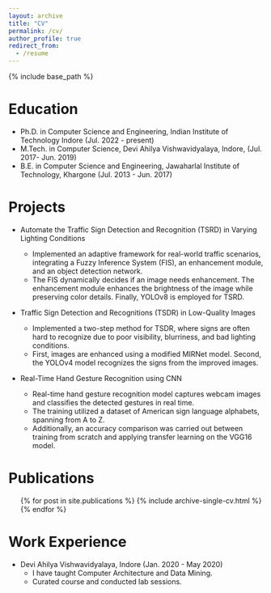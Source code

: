 ```yaml
---
layout: archive
title: "CV"
permalink: /cv/
author_profile: true
redirect_from:
  - /resume
---
```


{% include base_path %}

<!-- <embed src="../files/CV_Priyanka.pdf" type="application/pdf" /> -->

Education
=========
* Ph.D. in Computer Science and Engineering, Indian Institute of Technology Indore (Jul. 2022 - present)
* M.Tech. in Computer Science, Devi Ahilya Vishwavidyalaya, Indore, (Jul. 2017- Jun. 2019)
* B.E. in Computer Science and Engineering, Jawaharlal Institute of Technology, Khargone (Jul. 2013 - Jun. 2017)


Projects
=========
* Automate the Traffic Sign Detection and Recognition (TSRD) in Varying Lighting Conditions
  * Implemented an adaptive framework for real-world traffic scenarios, integrating a Fuzzy Inference System (FIS), an enhancement module, and an object detection network.
  * The FIS dynamically decides if an image needs enhancement. The enhancement module enhances the brightness of the image while preserving color details. Finally, YOLOv8 is employed for TSRD.

* Traffic Sign Detection and Recognitions (TSDR) in Low-Quality Images
  * Implemented a two-step method for TSDR, where signs are often hard to recognize due to poor visibility, blurriness, and bad lighting conditions.
  * First, images are enhanced using a modified MIRNet model. Second, the YOLOv4 model recognizes the signs from the improved images.

* Real-Time Hand Gesture Recognition using CNN
  * Real-time hand gesture recognition model captures webcam images and classifies the detected gestures in real time.
  * The training utilized a dataset of American sign language alphabets, spanning from A to Z.
  * Additionally, an accuracy comparison was carried out between training from scratch and applying transfer learning on the VGG16 model. 


Publications
======
  <ul>{% for post in site.publications %}
    {% include archive-single-cv.html %}
  {% endfor %}</ul>

Work Experience 
=============== 

* Devi Ahilya Vishwavidyalaya, Indore  (Jan. 2020 - May 2020)
  * I have taught Computer Architecture and Data Mining.
  * Curated course and conducted lab sessions.

